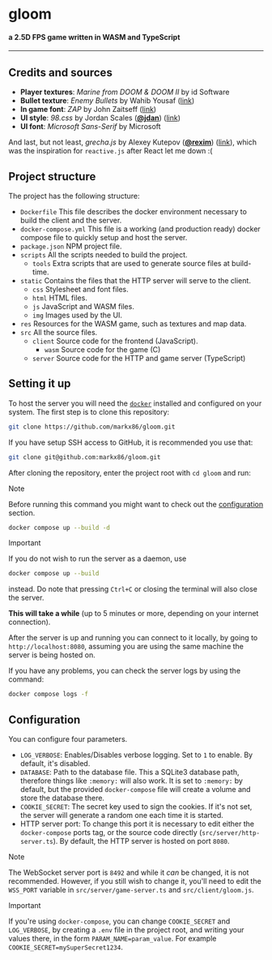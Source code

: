 # gloom
#### a 2.5D FPS game written in WASM and TypeScript

---

## Credits and sources

- **Player textures**: _Marine from DOOM & DOOM II_ by id Software
- **Bullet texture**: _Enemy Bullets_ by Wahib Yousaf ([link](https://gameguru101.artstation.com/projects/Lev02P))
- **In game font**: _ZAP_ by John Zaitseff ([link](https://www.zap.org.au/projects/console-fonts-zap))
- **UI style**: _98.css_ by Jordan Scales ([**@jdan**](https://github.com/jdan)) ([link](https://jdan.github.io/98.css)) 
- **UI font**: _Microsoft Sans-Serif_ by Microsoft

And last, but not least, _grecha.js_ by Alexey Kutepov ([**@rexim**](https://github.com/rexim)) ([link](https://github.com/tsoding/grecha.js)), which
was the inspiration for `reactive.js` after React let me down :(


## Project structure

The project has the following structure:

- `Dockerfile` This file describes the docker environment necessary to build the client and the server.
- `docker-compose.yml` This file is a working (and production ready) docker compose file to quickly setup and host the server.
- `package.json` NPM project file.
- `scripts` All the scripts needed to build the project.
  - `tools` Extra scripts that are used to generate source files at build-time.
- `static` Contains the files that the HTTP server will serve to the client.
  - `css` Stylesheet and font files.
  - `html` HTML files.
  - `js` JavaScript and WASM files.
  - `img` Images used by the UI.
- `res` Resources for the WASM game, such as textures and map data.
- `src` All the source files.
  - `client` Source code for the frontend (JavaScript).
    - `wasm` Source code for the game (C)
  - `server` Source code for the HTTP and game server (TypeScript)


## Setting it up

To host the server you will need the [`docker`](https://www.docker.com/get-started) installed and configured on your system.
The first step is to clone this repository:

```sh
git clone https://github.com/markx86/gloom.git
```

If you have setup SSH access to GitHub, it is recommended you use that:

```sh
git clone git@github.com:markx86/gloom.git
```

After cloning the repository, enter the project root with `cd gloom` and run:

> [!NOTE]
> Before running this command you might want to check out the [configuration](#configuration) section.

```sh
docker compose up --build -d
```

> [!IMPORTANT]
> If you do not wish to run the server as a daemon, use
> ```sh
> docker compose up --build
> ```
> instead. Do note that pressing `Ctrl+C` or closing the terminal
> will also close the server.

**This will take a while** (up to 5 minutes or more, depending on your internet connection).

After the server is up and running you can connect to it locally, by going to `http://localhost:8080`,
assuming you are using the same machine the server is being hosted on.

If you have any problems, you can check the server logs by using the command:

```sh
docker compose logs -f
```


## Configuration

You can configure four parameters.
- `LOG_VERBOSE`: Enables/Disables verbose logging. Set to `1` to enable. By default, it's disabled.
- `DATABASE`: Path to the database file. This a SQLite3 database path, therefore things like `:memory:` will also work. It is set to `:memory:` by default, but the provided `docker-compose` file will create a volume and store the database there.
- `COOKIE_SECRET`: The secret key used to sign the cookies. If it's not set, the server will generate a random one each time it is started.
- HTTP server port: To change this port it is necessary to edit either the `docker-compose` ports tag, or the source code directly (`src/server/http-server.ts`). By default, the HTTP server is hosted on port `8080`.

> [!NOTE]
> The WebSocket server port is `8492` and while it _can_ be changed, it is not recommended.
> However, if you still wish to change it, you'll need to edit the `WSS_PORT` variable in `src/server/game-server.ts` and `src/client/gloom.js`.

> [!IMPORTANT]
> If you're using `docker-compose`, you can change `COOKIE_SECRET` and `LOG_VERBOSE`, by creating a `.env` file in the project root,
> and writing your values there, in the form `PARAM_NAME=param_value`. For example `COOKIE_SECRET=mySuperSecret1234`.
